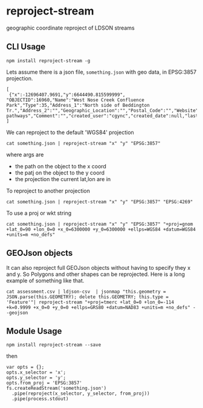 reproject-stream
================

geographic coordinate reproject of LDSON streams


CLI Usage
---------

    npm install reproject-stream -g

Lets assume there is a json file, `something.json` with geo data, in EPSG:3857 projection.


    [
     {"x":-12696407.9691,"y":6644490.815599999", "OBJECTID":16960,"Name":"West Nose Creek Confluence Park","Type":35,"Address_1":"North side of Beddington Tr.","Address_2":"","Geographic_Location":"","Postal_Code":"","Website":"","Status":1,"Reasons":"","Programs_and_Services":"Various pathways","Comment":"","created_user":"cgync","created_date":null,"last_edited_user":"cgync","last_edited_date":1390861153000}
    ]

We can reproject to the default 'WGS84' projection

    cat something.json | reproject-stream "x" "y" "EPSG:3857"

where args are

  - the path on the object to the x coord
  - the patj on the object to the y coord
  - the projection the current lat,lon are in


To reproject to another projection

    cat something.json | reproject-stream "x" "y" "EPSG:3857" "EPSG:4269"

To use a proj or wkt string

    cat something.json | reproject-stream "x" "y" "EPSG:3857" "+proj=gnom +lat_0=90 +lon_0=0 +x_0=6300000 +y_0=6300000 +ellps=WGS84 +datum=WGS84 +units=m +no_defs"


GEOJson objects
----------------

It can also reproject full GEOJson objects without having to specify they x and y. So Polygons and other shapes can be reprojected. Here is a long example of something like that.

    cat assessment.csv | ldjson-csv  | jsonmap "this.geometry = JSON.parse(this.GEOMETRY); delete this.GEOMETRY; this.type = 'Feature'"| reproject-stream "+proj=tmerc +lat_0=0 +lon_0=-114 +k=0.9999 +x_0=0 +y_0=0 +ellps=GRS80 +datum=NAD83 +units=m +no_defs" --geojson



Module Usage
------------

    npm install reproject-stream --save

then

    var opts = {};
    opts.x_selector = 'x';
    opts.y_selector = 'y';
    opts.from_proj = 'EPSG:3857'
    fs.createReadStream('something.json')
      .pipe(reproject(x_selector, y_selector, from_proj))
      .pipe(process.stdout)



